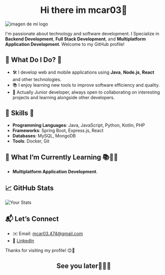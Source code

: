 <h1 align= "center">Hi there im mcar03👋</h1>

![ imagen de mi logo]("https://github.com/mcar03/mcar03/blob/dev/Portada%20Perfil%20de%20Linkedin%20Profesional%20Moderno%20Oscuro.png")

I'm passionate about technology and software development. I Specialize in **Backend Development**, **Full Stack Development**, and **Multiplatform Application Development**. Welcome to my GitHub profile!

## 🚀 What Do I Do? 🚀

- 🛠️ I develop web and mobile applications using **Java**, **Node.js**, **React** and other technologies.
- 📚 I enjoy learning new tools to improve software efficiency and quality.
- 💬 Actually Junior developer, always open to collaborating on interesting projects and learning alongside other developers.

## 🔧 Skills 🔧

- **Programming Languages**: Java, JavaScript, Python, Kotlin, PHP
- **Frameworks**: Spring Boot, Express.js, React
- **Databases**: MySQL, MongoDB
- **Tools**: Docker, Git

## 🌱 What I’m Currently Learning 📚👨‍💻

- **Multiplatform Application Development**.


## 📈 GitHub Stats

![Your Stats](https://github-readme-stats.vercel.app/api?username=mcar03&show_icons=true&hide_title=true&count_private=true&hide=prs&theme=dark)

## 📬 Let’s Connect

- ✉️ Email: [mcar03.474@gmail.com](mailto:mcar03.474@gmail.com)
- 🔗 [LinkedIn](https://www.linkedin.com/in/mart%C3%ADn-carrasco-armijo-33a91833b/)

Thanks for visiting my profile! 😊🙌
<h2 align="center">See you later👀👋🖖</h2>